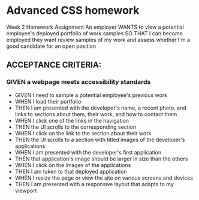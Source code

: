 # Advanced CSS homework 

Week 2 Homework Assignment
An employer WANTS to view a potential employee's deployed portfolio of work samples
SO THAT I can become employed they want review samples of my work and assess whether I'm a good candidate for an open position
## ACCEPTANCE CRITERIA:
### GIVEN a webpage meets accessibility standards
* GIVEN I need to sample a potential employee's previous work
*  WHEN I load their portfolio
*  THEN I am presented with the developer's name, a recent photo, and links to sections about them, their work, and how to contact them
*  WHEN I click one of the links in the navigation
*  THEN the UI scrolls to the corresponding section
*  WHEN I click on the link to the section about their work
*  THEN the UI scrolls to a section with titled images of the developer's applications
*  WHEN I am presented with the developer's first application
*  THEN that application's image should be larger in size than the others
*  WHEN I click on the images of the applications
*  THEN I am taken to that deployed application
*  WHEN I resize the page or view the site on various screens and devices
*  THEN I am presented with a responsive layout that adapts to my viewport
